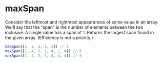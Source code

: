 # maxSpan

Consider the leftmost and rightmost appearances of some value in an array. We'll say that the "span" is the number of elements between the two inclusive. A single value has a span of 1. Returns the largest span found in the given array. (Efficiency is not a priority.)

```javascript
maxSpan([1, 2, 1, 1, 3]) // 4
maxSpan([1, 4, 2, 1, 4, 1, 4]) // 6
maxSpan([1, 4, 2, 1, 4, 4, 4]) // 6
```

